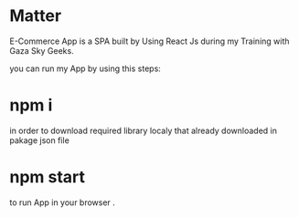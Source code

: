 # Matter
E-Commerce App  is a SPA built by Using React Js during my Training with Gaza Sky Geeks.

you can run my App by using this steps:
# npm i 
in order to download required library localy that already downloaded in pakage json file 

# npm start 
to run App in your browser .
